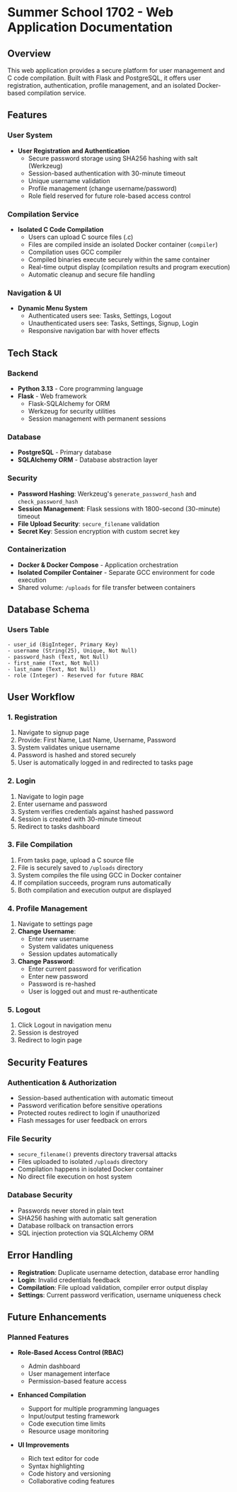 # Summer School 1702 - Web Application Documentation

## Overview
This web application provides a secure platform for user management and C code compilation. Built with Flask and PostgreSQL, it offers user registration, authentication, profile management, and an isolated Docker-based compilation service.

## Features

### User System
* **User Registration and Authentication**
  - Secure password storage using SHA256 hashing with salt (Werkzeug)
  - Session-based authentication with 30-minute timeout
  - Unique username validation
  - Profile management (change username/password)
  - Role field reserved for future role-based access control

### Compilation Service
* **Isolated C Code Compilation**
  - Users can upload C source files (.c)
  - Files are compiled inside an isolated Docker container (`compiler`)
  - Compilation uses GCC compiler
  - Compiled binaries execute securely within the same container
  - Real-time output display (compilation results and program execution)
  - Automatic cleanup and secure file handling

### Navigation & UI
* **Dynamic Menu System**
  - Authenticated users see: Tasks, Settings, Logout
  - Unauthenticated users see: Tasks, Settings, Signup, Login
  - Responsive navigation bar with hover effects

## Tech Stack

### Backend
* **Python 3.13** - Core programming language
* **Flask** - Web framework
  - Flask-SQLAlchemy for ORM
  - Werkzeug for security utilities
  - Session management with permanent sessions

### Database
* **PostgreSQL** - Primary database
* **SQLAlchemy ORM** - Database abstraction layer

### Security
* **Password Hashing**: Werkzeug's `generate_password_hash` and `check_password_hash`
* **Session Management**: Flask sessions with 1800-second (30-minute) timeout
* **File Upload Security**: `secure_filename` validation
* **Secret Key**: Session encryption with custom secret key

### Containerization
* **Docker & Docker Compose** - Application orchestration
* **Isolated Compiler Container** - Separate GCC environment for code execution
* Shared volume: `/uploads` for file transfer between containers

## Database Schema

### Users Table
```
- user_id (BigInteger, Primary Key)
- username (String(25), Unique, Not Null)
- password_hash (Text, Not Null)
- first_name (Text, Not Null)
- last_name (Text, Not Null)
- role (Integer) - Reserved for future RBAC
```

## User Workflow

### 1. Registration
1. Navigate to signup page
2. Provide: First Name, Last Name, Username, Password
3. System validates unique username
4. Password is hashed and stored securely
5. User is automatically logged in and redirected to tasks page

### 2. Login
1. Navigate to login page
2. Enter username and password
3. System verifies credentials against hashed password
4. Session is created with 30-minute timeout
5. Redirect to tasks dashboard

### 3. File Compilation
1. From tasks page, upload a C source file
2. File is securely saved to `/uploads` directory
3. System compiles the file using GCC in Docker container
4. If compilation succeeds, program runs automatically
5. Both compilation and execution output are displayed

### 4. Profile Management
1. Navigate to settings page
2. **Change Username**:
   - Enter new username
   - System validates uniqueness
   - Session updates automatically
3. **Change Password**:
   - Enter current password for verification
   - Enter new password
   - Password is re-hashed
   - User is logged out and must re-authenticate

### 5. Logout
1. Click Logout in navigation menu
2. Session is destroyed
3. Redirect to login page

## Security Features

### Authentication & Authorization
* Session-based authentication with automatic timeout
* Password verification before sensitive operations
* Protected routes redirect to login if unauthorized
* Flash messages for user feedback on errors

### File Security
* `secure_filename()` prevents directory traversal attacks
* Files uploaded to isolated `/uploads` directory
* Compilation happens in isolated Docker container
* No direct file execution on host system

### Database Security
* Passwords never stored in plain text
* SHA256 hashing with automatic salt generation
* Database rollback on transaction errors
* SQL injection protection via SQLAlchemy ORM

## Error Handling

* **Registration**: Duplicate username detection, database error handling
* **Login**: Invalid credentials feedback
* **Compilation**: File upload validation, compiler error output display
* **Settings**: Current password verification, username uniqueness check

## Future Enhancements

### Planned Features
* **Role-Based Access Control (RBAC)**
  - Admin dashboard
  - User management interface
  - Permission-based feature access
  
* **Enhanced Compilation**
  - Support for multiple programming languages
  - Input/output testing framework
  - Code execution time limits
  - Resource usage monitoring

* **UI Improvements**
  - Rich text editor for code
  - Syntax highlighting
  - Code history and versioning
  - Collaborative coding features